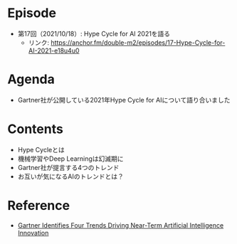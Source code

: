 # Episode
- 第17回（2021/10/18）: Hype Cycle for AI 2021を語る
    - リンク: https://anchor.fm/double-m2/episodes/17-Hype-Cycle-for-AI-2021-e18u4u0

# Agenda
- Gartner社が公開している2021年Hype Cycle for AIについて語り合いました

# Contents
- Hype Cycleとは
- 機械学習やDeep Learningは幻滅期に
- Gartner社が提言する4つのトレンド
- お互いが気になるAIのトレンドとは？

# Reference
- [Gartner Identifies Four Trends Driving Near-Term Artificial Intelligence Innovation](https://www.gartner.com/en/newsroom/press-releases/2021-09-07-gartner-identifies-four-trends-driving-near-term-artificial-intelligence-innovation)
